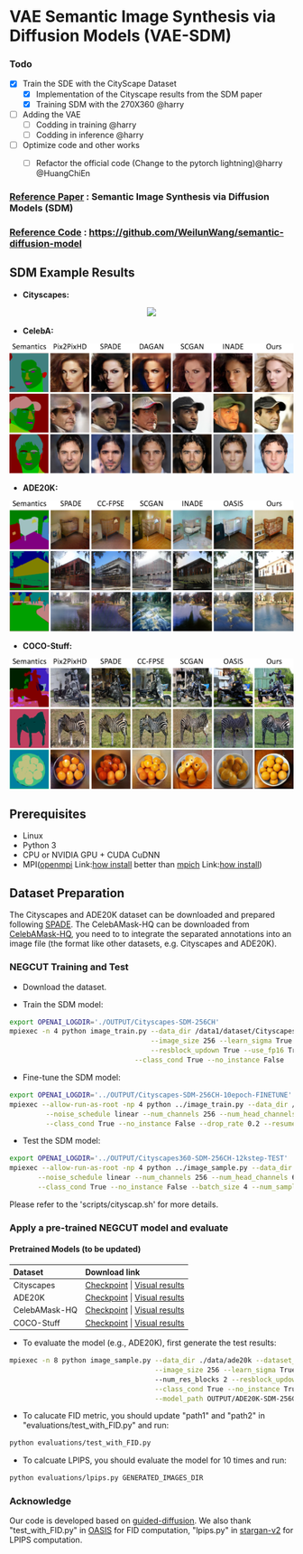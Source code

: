 # VAE Semantic Image Synthesis via Diffusion Models (VAE-SDM)

### Todo

- [x] Train the SDE with the CityScape Dataset
  - [x] Implementation of the Cityscape results from the SDM paper
  - [x] Training SDM with the 270X360 @harry
- [ ] Adding the VAE   
  - [ ] Codding in training @harry
  - [ ] Codding in inference @harry
- [ ] Optimize code and other works
  - [ ] Refactor the official code (Change to the pytorch lightning)@harry @HuangChiEn


[//]: # (&nbsp;)

[//]: # ()
[//]: # (<img src='assets\results.png' align="left">  )

[//]: # ()
[//]: # (&nbsp;)

[//]: # ()
[//]: # (<img src='assets/diffusion.png' align="left">)

[//]: # ()
[//]: # (&nbsp;)

[//]: # ()

### [Reference Paper](https://arxiv.org/abs/2207.00050) : Semantic Image Synthesis via Diffusion Models (SDM)

### [Reference Code](https://github.com/WeilunWang/semantic-diffusion-model) : https://github.com/WeilunWang/semantic-diffusion-model

## SDM Example Results
* **Cityscapes:**

<p align='center'>  
  <img src='assets/cityscapes.png'/>
</p>

* **CelebA:**

<p align='center'>  
  <img src='assets/celeba.png'/>
</p>

* **ADE20K:**

<p align='center'>  
  <img src='assets/ade.png'/>
</p>

* **COCO-Stuff:**

<p align='center'>  
  <img src='assets/coco.png'/>
</p>

## Prerequisites
- Linux
- Python 3
- CPU or NVIDIA GPU + CUDA CuDNN
- MPI([openmpi](https://www.open-mpi.org/) Link:[how install](https://blog.csdn.net/liu_feng_zi_/article/details/107429347) better than [mpich](https://www.mpich.org/downloads/) Link:[how install](https://cloud.tencent.com/developer/article/2111003))

## Dataset Preparation
The Cityscapes and ADE20K dataset can be downloaded and prepared following [SPADE](https://github.com/NVlabs/SPADE.git). The CelebAMask-HQ can be downloaded from [CelebAMask-HQ](https://github.com/switchablenorms/CelebAMask-HQ), you need to to integrate the separated annotations into an image file (the format like other datasets, e.g. Cityscapes and ADE20K). 

### NEGCUT Training and Test

- Download the dataset.

- Train the SDM model:
```bash
export OPENAI_LOGDIR='./OUTPUT/Cityscapes-SDM-256CH'
mpiexec -n 4 python image_train.py --data_dir /data1/dataset/Cityscapes --dataset_mode cityscapes --lr 1e-4 --batch_size 4 --attention_resolutions 32,16,8 --diffusion_steps 1000 \
                                   --image_size 256 --learn_sigma True --noise_schedule linear --num_channels 256 --num_head_channels 64 --num_res_blocks 2  \
                                   --resblock_updown True --use_fp16 True --use_scale_shift_norm True --use_checkpoint True --num_classes 35 \
	                           --class_cond True --no_instance False
```

- Fine-tune the SDM model:
```bash
export OPENAI_LOGDIR='../OUTPUT/Cityscapes-SDM-256CH-10epoch-FINETUNE'
mpiexec --allow-run-as-root -np 4 python ../image_train.py --data_dir /data1/dataset/Cityscapes --dataset_mode cityscapes --lr 2e-5 --batch_size 4 --attention_resolutions 32,16,8 --diffusion_steps 1000 --image_size 256 --learn_sigma True \
	     --noise_schedule linear --num_channels 256 --num_head_channels 64 --num_res_blocks 2 --resblock_updown True --use_fp16 True --use_scale_shift_norm True --use_checkpoint True --num_classes 34 \
	     --class_cond True --no_instance False --drop_rate 0.2 --resume_checkpoint ../OUTPUT/Cityscapes-SDM-256CH-10epoch/model.pt --training_step 2000
```

- Test the SDM model:
```bash
export OPENAI_LOGDIR='../OUTPUT/Cityscapes360-SDM-256CH-12kstep-TEST'
mpiexec --allow-run-as-root -np 4 python ../image_sample.py --data_dir /data1/dataset/Cityscapes --dataset_mode cityscapes --attention_resolutions 32,16,8 --diffusion_steps 1000 --image_size 360 --learn_sigma True \
       --noise_schedule linear --num_channels 256 --num_head_channels 64 --num_res_blocks 2 --resblock_updown True --use_fp16 True --use_scale_shift_norm True --num_classes 34 \
       --class_cond True --no_instance False --batch_size 4 --num_samples 8 --model_path ../OUTPUT/Cityscapes360-SDM-256CH-500epoch/model012000.pt --results_path ../RESULTS/Cityscapes360-SDM-256CH-12kstep --s 1.5

```

Please refer to the 'scripts/cityscap.sh' for more details.

### Apply a pre-trained NEGCUT model and evaluate

#### Pretrained Models (to be updated)
|Dataset       | Download link                                                                                                                                                                                            |
|:-------------|:---------------------------------------------------------------------------------------------------------------------------------------------------------------------------------------------------------|
|Cityscapes| [Checkpoint](http://140.115.53.100:1118/sharing/tyD0tSSyT) \| [Visual results](https://drive.google.com/file/d/1TbLGCFJqRI4E8pFZJoHmj8MgDbwtjzhP/view?usp=sharing)                                       |
|ADE20K| [Checkpoint](https://drive.google.com/file/d/1O8Avsvfc8rP9LIt5tkJxowMTpi1nYiik/view?usp=sharing) \| [Visual results](https://drive.google.com/file/d/1NIXmrlBHqgyMHAoLBlmU8YELmL8Ij4kV/view?usp=sharing) |
|CelebAMask-HQ | [Checkpoint](https://drive.google.com/file/d/1iwpruJ5HMHdAA1tuNR8dHkcjGtxzSFV_/view?usp=sharing) \| [Visual results](https://drive.google.com/file/d/1NDfU905iJINu4raoj4JdMOiHP8rTXr_M/view?usp=sharing) |
|COCO-Stuff | [Checkpoint](https://drive.google.com/file/d/17XhegAk8V5W3YiFpHMBUn0LED-n7B44Y/view?usp=sharing) \| [Visual results](https://drive.google.com/file/d/1ZluvN9spJF8jlXlSQ98ekWTmHrzwYCqo/view?usp=sharing) |

- To evaluate the model (e.g., ADE20K), first generate the test results:
```bash
mpiexec -n 8 python image_sample.py --data_dir ./data/ade20k --dataset_mode ade20k --attention_resolutions 32,16,8 --diffusion_steps 1000 \
                                    --image_size 256 --learn_sigma True --noise_schedule linear --num_channels 256 --num_head_channels 64 \ 
                                    --num_res_blocks 2 --resblock_updown True --use_fp16 True --use_scale_shift_norm True --num_classes 151 \
                                    --class_cond True --no_instance True --batch_size 2 --num_samples 2000 --s 1.5 \
                                    --model_path OUTPUT/ADE20K-SDM-256CH-FINETUNE/ema_0.9999_best.pt --results_path RESULTS/ADE20K-SDM-256CH
```

- To calucate FID metric, you should update "path1" and "path2" in "evaluations/test_with_FID.py" and run:
```bash
python evaluations/test_with_FID.py
```

- To calcuate LPIPS, you should evaluate the model for 10 times and run:
```bash
python evaluations/lpips.py GENERATED_IMAGES_DIR
```

### Acknowledge
Our code is developed based on [guided-diffusion](https://github.com/openai/guided-diffusion). We also thank "test_with_FID.py" in [OASIS](https://github.com/boschresearch/OASIS) for FID computation, "lpips.py" in [stargan-v2](https://github.com/clovaai/stargan-v2) for LPIPS computation.

